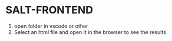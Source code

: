 # SALT-FRONTEND

1. open folder in vscode or other
2. Select an html file and open it in the browser to see the results
